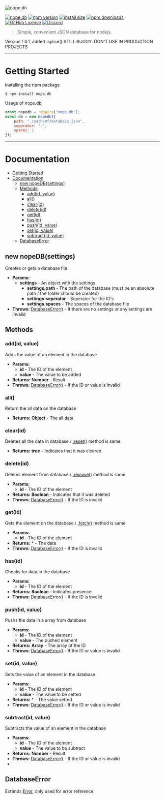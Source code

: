 <img src="https://i.ibb.co/C1vZ1j9/nope-db.png" alt="nope.db" />

[![nope.db](https://img.shields.io/badge/nope-db-red.svg)](https://www.npmjs.org/package/nope.db-nl)
[![npm version](https://img.shields.io/npm/v/nope.db.svg?style=flat-square)](https://www.npmjs.org/package/nope.db-nl)
[![install size](https://packagephobia.now.sh/badge?p=nope.db)](https://packagephobia.now.sh/result?p=nope.db-nl)
[![npm downloads](https://img.shields.io/npm/dm/nope.db.svg?style=flat-square)](http://npm-stat.com/charts.html?package=nope.db-nl)
[![GitHub License](https://img.shields.io/badge/license-MIT-blue.svg)](https://github.com/jotkauser/nope.db-nl/blob/0.0.9/LICENSE)
[![Discord](https://img.shields.io/discord/747043879726874734?color=%237289DA&label=Discord)](https://discord.gg/trDF8fb)

> Simple, convenient JSON database for nodejs.

Version 1.0.1, added .splice() STILL BUGGY. DON'T USE IN PRODUCTION PROJECTS
<hr>

# Getting Started

Installing the npm package
```console
$ npm install nope.db
```
Usage of nope.db
```js
const nopedb = require("nope.db");
const db = new nopedb({
    path: "./path/of/database.json",
    seperator: ".",
    spaces: 2
});
```

<hr>

# Documentation

- [Getting Started](#getting-started)
- [Documentation](#documentation)
  - [new nopeDB(settings)](#new-nopedbsettings)
  - [Methods](#methods)
    - [add(id, value)](#addid-value)
    - [all()](#all)
    - [clear(id)](#clearid)
    - [delete(id)](#deleteid)
    - [get(id)](#getid)
    - [has(id)](#hasid)
    - [push(id, value)](#pushid-value)
    - [set(id, value)](#setid-value)
    - [subtract(id, value)](#subtractid-value)
  - [DatabaseError](#databaseerror)
## new nopeDB(settings)
<div class="nopeDB"></div>

Creates or gets a database file
- **Params:**
  - **settings** - An object with the settings
    - **settings.path** - The path of the database (must be an absolute path / the folder should be created) 
    - **settings.seperator** - Seperator for the ID's
    - **settings.spaces** - The spaces of the database file
- **Throws:** [DatabaseError()](#DatabaseError) - If there are no settings or any settings are invalid

## Methods

### add(id, value)
Adds the value of an element in the database
- **Params:**
  - **id** - The ID of the element
  - **value** - The value to be added
- **Returns:** **Number** - Result
- **Throws:** [DatabaseError()](#DatabaseError) - If the ID or value is invalid

### all()
Return the all data on the database
- **Returns:** **Object** - The all data

### clear(id)
Deletes all the data in database / [.reset()](#reset) method is same
- **Returns:** **true** - Indicates that it was cleared

### delete(id)
Deletes element from database / [.remove()](#remove) method is same
- **Params:**
  - **id** - The ID of the element
- **Returns:** **Boolean** - Indicates that it was deleted
- **Throws:** [DatabaseError()](#DatabaseError) - If the ID is invalid

### get(id)
Gets the element on the database / [.fetch()](#fetch) method is same
- **Params:**
  - **id** - The ID of the element
- **Returns:** * - The data
- **Throws:** [DatabaseError()](#DatabaseError) - If the ID is invalid

### has(id)
Checks for data in the database
- **Params:**
  - **id** - The ID of the element
- **Returns:** **Boolean** - Indicates presence
- **Throws:** [DatabaseError()](#DatabaseError) - If the ID is invalid

### push(id, value)
Pushs the data in a array from database
- **Params:**
  - **id** - The ID of the element
  - **value** - The pushed element
- **Returns:** **Array** - The array of the ID
- **Throws:** [DatabaseError()](#DatabaseError) - If the ID or value is invalid

### set(id, value)
Sets the value of an element in the database
- **Params:**
  - **id** - The ID of the element
  - **value** - The value to be setted
- **Returns:** * - The value setted
- **Throws:** [DatabaseError()](#DatabaseError) - If the ID or value is invalid

### subtract(id, value)
Subtracts the value of an element in the database
- **Params:**
  - **id** - The ID of the element
  - **value** - The value to be subtract
- **Returns:** **Number** - Result
- **Throws:** [DatabaseError()](#DatabaseError) - If the ID or value is invalid
- 

## DatabaseError
<div class="DatabaseError"></div>

Extends [Error](https://developer.mozilla.org/en-US/docs/Web/JavaScript/Reference/Global_Objects/Error), only used for error reference